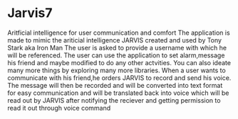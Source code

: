 # Jarvis7
Aritficial intelligence for user communication and comfort
The application is made to mimic the ariticial intelligence JARVIS created and used by Tony Stark aka Iron Man
The user is asked to provide a username with which he will be referenced.
The user can use the application to set alarm,message his friend and maybe modified to do any other actvities.
You can  also ideate many more things by exploring many more libraries.
When a user wants to communicate with his friend,he orders JARVIS to record and send his voice.
The message will then be recorded and will be converted into text format for easy communication and will be translated back into voice which will be read out by JARVIS after notifying the reciever and getting permission to read it out through voice command
